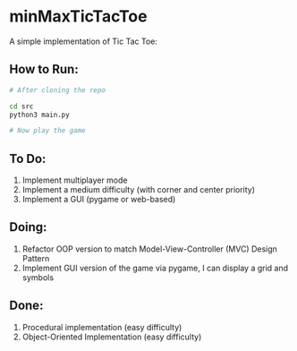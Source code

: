 # minMaxTicTacToe

A simple implementation of Tic Tac Toe:

## How to Run:

```bash
# After cloning the repo

cd src
python3 main.py

# Now play the game
```

## To Do:

1. Implement multiplayer mode
2. Implement a medium difficulty (with corner and center priority)
3. Implement a GUI (pygame or web-based)

## Doing:

1. Refactor OOP version to match Model-View-Controller (MVC) Design Pattern
2. Implement GUI version of the game via pygame, I can display a grid and symbols

## Done:

1. Procedural implementation (easy difficulty)
2. Object-Oriented Implementation (easy difficulty)
